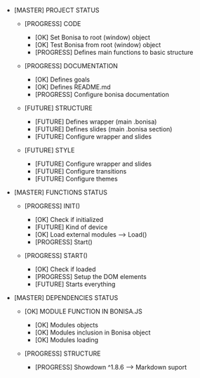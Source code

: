 * [MASTER] PROJECT STATUS

    * [PROGRESS] CODE
        * [OK] Set Bonisa to root (window) object
        * [OK] Test Bonisa from root (window) object
        * [PROGRESS] Defines main functions to basic structure

    * [PROGRESS] DOCUMENTATION
        * [OK] Defines goals
        * [OK] Defines README.md
        * [PROGRESS] Configure bonisa documentation

    * [FUTURE] STRUCTURE
        * [FUTURE] Defines wrapper (main .bonisa)
        * [FUTURE] Defines slides (main .bonisa section)
        * [FUTURE] Configure wrapper and slides

    * [FUTURE] STYLE
        * [FUTURE] Configure wrapper and slides
        * [FUTURE] Configure transitions
        * [FUTURE] Configure themes

* [MASTER] FUNCTIONS STATUS

    * [PROGRESS] INIT()
        * [OK] Check if initialized
        * [FUTURE] Kind of device
        * [OK] Load external modules --> Load()
        * [PROGRESS] Start()

    * [PROGRESS] START()
        * [OK] Check if loaded
        * [PROGRESS] Setup the DOM elements
        * [FUTURE] Starts everything

* [MASTER] DEPENDENCIES STATUS
    
    * [OK] MODULE FUNCTION IN BONISA.JS
        * [OK] Modules objects
        * [OK] Modules inclusion in Bonisa object
        * [OK] Modules loading

    * [PROGRESS] STRUCTURE
        * [PROGRESS] Showdown ^1.8.6 --> Markdown suport
    
    
